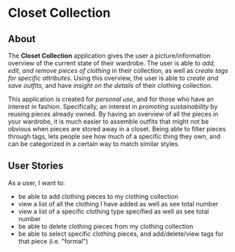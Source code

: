 # Closet Collection

## About
The **Closet Collection** application gives the user a picture/information overview of the current state of their wardrobe. The user is able to *add, edit, and remove pieces of clothing* in their collection, as well as *create tags for specific attributes*. Using this overview, the user is able to *create and save outfits*, and have *insight on the details* of their clothing collection.

This application is created for *personal use*, and for those who have an interest in fashion. Specifically, an interest in *promoting sustainability* by reusing pieces already owned. By having an overview of all the pieces in your wardrobe, it is much easier to assemble outfits that might not be obvious when pieces are stored away in a closet. Being able to filter pieces through tags, lets people see how much of a specific thing they own, and can be categorized in a certain way to match similar styles.

## User Stories
As a user, I want to:
- be able to add clothing pieces to my clothing collection
- view a list of all the clothing I have added as well as see total number
- view a list of a specific clothing type specified as well as see total number
- be able to delete clothing pieces from my clothing collection
- be able to select specific clothing pieces, and add/delete/view tags for that piece (i.e. "formal")